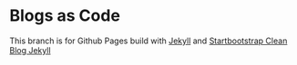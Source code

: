 # Blogs as Code

This branch is for Github Pages build with [Jekyll](http://jekyllrb.com/docs)
and [Startbootstrap Clean Blog Jekyll](https://github.com/StartBootstrap/startbootstrap-clean-blog-jekyll)

